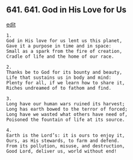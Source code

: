 
## 641.  641. God in His Love for Us
[edit](https://docs.google.com/document/d/1ydKJeGatJNoatOwD9fhFxb4unqSojlVJ/edit?mode=html)






    1.
    God in His love for us lent us this planet,
    Gave it a purpose in time and in space:
    Small as a spark from the fire of creation,
    Cradle of life and the home of our race.

    2.
    Thanks be to God for its bounty and beauty,
    Life that sustains us in body and mind:
    Plenty for all, if we learn how to share it,
    Riches undreamed of to fathom and find.

    3.
    Long have our human wars ruined its harvest;
    Long has earth bowed to the terror of forced;
    Long have we wasted what others have need of,
    Poisoned the fountain of life at its source.

    4.
    Earth is the Lord’s: it is ours to enjoy it,
    Ours, as His stewards, to farm and defend.
    From its pollution, misuse, and destruction,
    Good Lord, deliver us, world without end!
